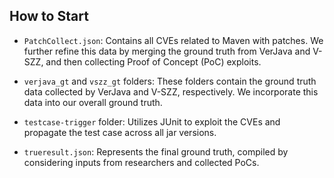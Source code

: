 ## How to Start

- `PatchCollect.json`: Contains all CVEs related to Maven with patches. We further refine this data by merging the ground truth from VerJava and V-SZZ, and then collecting Proof of Concept (PoC) exploits.

- `verjava_gt` and `vszz_gt` folders: These folders contain the ground truth data collected by VerJava and V-SZZ, respectively. We incorporate this data into our overall ground truth.

- `testcase-trigger` folder: Utilizes JUnit to exploit the CVEs and propagate the test case across all jar versions.

- `trueresult.json`: Represents the final ground truth, compiled by considering inputs from researchers and collected PoCs.